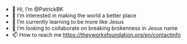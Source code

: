 - 👋 Hi, I’m @PatrickBK
- 👀 I’m interested in making the world a better place
- 🌱 I’m currently learning to be more like Jesus
- 💞️ I’m looking to collaborate on breaking brokenness in Jesus name
- 📫 How to reach me https://theyworksfoundation.org/en/contactinfo

<!---
PatrickBK/PatrickBK is a ✨ special ✨ repository because its `README.md` (this file) appears on your GitHub profile.
You can click the Preview link to take a look at your changes.
--->
